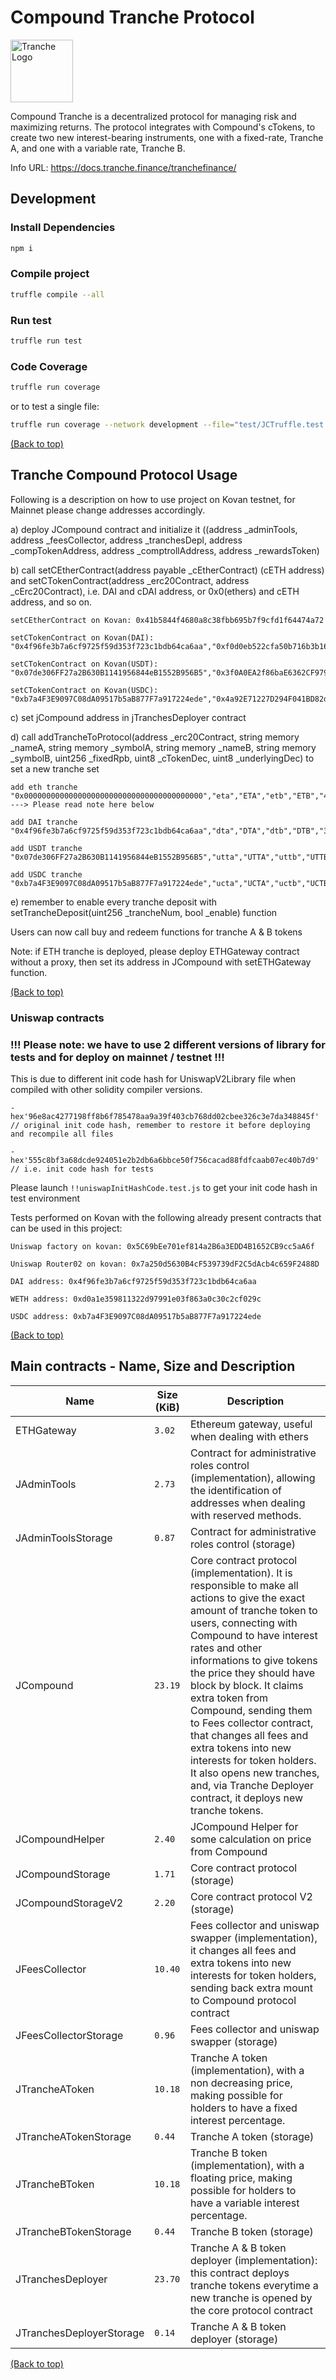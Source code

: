<!-- Add banner here -->

# Compound Tranche Protocol

<img src="https://gblobscdn.gitbook.com/spaces%2F-MP969WsfbfQJJFgxp2K%2Favatar-1617981494187.png?alt=media" alt="Tranche Logo" width="100">

Compound Tranche is a decentralized protocol for managing risk and maximizing returns. The protocol integrates with Compound's cTokens, to create two new interest-bearing instruments, one with a fixed-rate, Tranche A, and one with a variable rate, Tranche B. 

Info URL: https://docs.tranche.finance/tranchefinance/

## Development

### Install Dependencies

```bash
npm i
```

### Compile project

```bash
truffle compile --all
```

### Run test

```bash
truffle run test
```

### Code Coverage

```bash
truffle run coverage
```

or to test a single file:

```bash
truffle run coverage --network development --file="test/JCTruffle.test.js"    
```

[(Back to top)](#Compound-Tranche-Protocol)

## Tranche Compound Protocol Usage

Following is a description on how to use project on Kovan testnet, for Mainnet please change addresses accordingly.

a) deploy JCompound contract and initialize it ((address _adminTools, address _feesCollector, address _tranchesDepl,
            address _compTokenAddress, address _comptrollAddress, address _rewardsToken)

b) call setCEtherContract(address payable _cEtherContract) (cETH address) and setCTokenContract(address _erc20Contract, address _cErc20Contract), i.e. DAI and cDAI address, or 0x0(ethers) and cETH address, and so on.

    setCEtherContract on Kovan: 0x41b5844f4680a8c38fbb695b7f9cfd1f64474a72

    setCTokenContract on Kovan(DAI): "0x4f96fe3b7a6cf9725f59d353f723c1bdb64ca6aa","0xf0d0eb522cfa50b716b3b1604c4f0fa6f04376ad"

    setCTokenContract on Kovan(USDT): "0x07de306FF27a2B630B1141956844eB1552B956B5","0x3f0A0EA2f86baE6362CF9799B523BA06647Da018"

    setCTokenContract on Kovan(USDC): "0xb7a4F3E9097C08dA09517b5aB877F7a917224ede","0x4a92E71227D294F041BD82dd8f78591B75140d63"

c) set jCompound address in jTranchesDeployer contract

d) call addTrancheToProtocol(address _erc20Contract, string memory _nameA, string memory _symbolA, 
            string memory _nameB, string memory _symbolB, uint256 _fixedRpb, uint8 _cTokenDec, uint8 _underlyingDec) to set a new tranche set

    add eth tranche "0x0000000000000000000000000000000000000000","eta","ETA","etb","ETB","40000000000000000","8","18" ---> Please read note here below

    add DAI tranche "0x4f96fe3b7a6cf9725f59d353f723c1bdb64ca6aa","dta","DTA","dtb","DTB","30000000000000000","8","18"

    add USDT tranche "0x07de306FF27a2B630B1141956844eB1552B956B5","utta","UTTA","uttb","UTTB","200000000000000","8","6"
    
    add USDC tranche "0xb7a4F3E9097C08dA09517b5aB877F7a917224ede","ucta","UCTA","uctb","UCTB","30000000000000","8","6"

e) remember to enable every tranche deposit with setTrancheDeposit(uint256 _trancheNum, bool _enable) function

Users can now call buy and redeem functions for tranche A & B tokens

Note: if ETH tranche is deployed, please deploy ETHGateway contract without a proxy, then set its address in JCompound with setETHGateway function.

[(Back to top)](#Compound-Tranche-Protocol)

### Uniswap contracts
### !!! Please note: we have to use 2 different versions of library for tests and for deploy on mainnet / testnet !!!

This is due to different init code hash for UniswapV2Library file when compiled with other solidity compiler versions.

    - hex'96e8ac4277198ff8b6f785478aa9a39f403cb768dd02cbee326c3e7da348845f' 
    // original init code hash, remember to restore it before deploying and recompile all files

    - hex'555c8bf3a68dcde924051e2b2db6a6bbce50f756cacad88fdfcaab07ec40b7d9' 
    // i.e. init code hash for tests

Please launch `!!uniswapInitHashCode.test.js` to get your init code hash in test environment

Tests performed on Kovan with the following already present contracts that can be used in this project:

    Uniswap factory on kovan: 0x5C69bEe701ef814a2B6a3EDD4B1652CB9cc5aA6f 
    
    Uniswap Router02 on kovan: 0x7a250d5630B4cF539739dF2C5dAcb4c659F2488D

    DAI address: 0x4f96fe3b7a6cf9725f59d353f723c1bdb64ca6aa

    WETH address: 0xd0a1e359811322d97991e03f863a0c30c2cf029c

    USDC address: 0xb7a4F3E9097C08dA09517b5aB877F7a917224ede

[(Back to top)](#Compound-Tranche-Protocol)

## Main contracts - Name, Size and Description

<table>
    <thead>
      <tr>
        <th>Name</th>
        <th>Size (KiB)</th>
        <th>Description</th>
      </tr>
    </thead>
    <tbody>
        <tr>
            <td>ETHGateway</td>
            <td><code>3.02</code></td>
            <td>Ethereum gateway, useful when dealing with ethers</td>
        </tr>
        <tr>
            <td>JAdminTools</td>
            <td><code>2.73</code></td>
            <td>Contract for administrative roles control (implementation), allowing the identification of addresses when dealing with reserved methods.</td>
        </tr>
        <tr>
            <td>JAdminToolsStorage</td>
            <td><code>0.87</code></td>
            <td>Contract for administrative roles control (storage)</td>
        </tr>
        <tr>
            <td>JCompound</td>
            <td><code>23.19</code></td>
            <td>Core contract protocol (implementation). It is responsible to make all actions to give the exact amount of tranche token to users, connecting with Compound to have interest rates and other informations to give tokens the price they should have block by block. It claims extra token from Compound, sending them to Fees collector contract, that changes all fees and extra tokens into new interests for token holders. It also opens new tranches, and, via Tranche Deployer contract, it deploys new tranche tokens.</td>
        </tr>
        <tr>
            <td>JCompoundHelper</td>
            <td><code>2.40</code></td>
            <td>JCompound Helper for some calculation on price from Compound</td>
        </tr>
        <tr>
            <td>JCompoundStorage</td>
            <td><code>1.71</code></td>
            <td>Core contract protocol (storage)</td>
        </tr>
        <tr>
            <td>JCompoundStorageV2</td>
            <td><code>2.20</code></td>
            <td>Core contract protocol V2 (storage)</td>
        </tr>
        <tr>
            <td>JFeesCollector</td>
            <td><code>10.40</code></td>
            <td>Fees collector and uniswap swapper (implementation), it changes all fees and extra tokens into new interests for token holders, sending back extra mount to Compound protocol contract</td>
        </tr>
        <tr>
            <td>JFeesCollectorStorage</td>
            <td><code>0.96</code></td>
            <td>Fees collector and uniswap swapper (storage)</td>
        </tr>
        <tr>
            <td>JTrancheAToken</td>
            <td><code>10.18</code></td>
            <td>Tranche A token (implementation), with a non decreasing price, making possible for holders to have a fixed interest percentage.</td>
        </tr>
        <tr>
            <td>JTrancheATokenStorage</td>
            <td><code>0.44</code></td>
            <td>Tranche A token (storage)</td>
        </tr>
        <tr>
            <td>JTrancheBToken</td>
            <td><code>10.18</code></td>
            <td>Tranche B token (implementation), with a floating price, making possible for holders to have a variable interest percentage.</td>
        </tr>
        <tr>
            <td>JTrancheBTokenStorage</td>
            <td><code>0.44</code></td>
            <td>Tranche B token (storage)</td>
        </tr>
        <tr>
            <td>JTranchesDeployer</td>
            <td><code>23.70</code></td>
            <td>Tranche A & B token deployer (implementation): this contract deploys tranche tokens everytime a new tranche is opened by the core protocol contract</td>
        </tr>
        <tr>
            <td>JTranchesDeployerStorage</td>
            <td><code>0.14</code></td>
            <td>Tranche A & B token deployer (storage)</td>
        </tr>
    </tbody>
  </table>

  [(Back to top)](#Compound-Tranche-Protocol)
